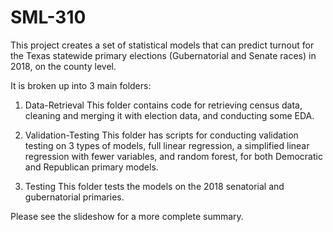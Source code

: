 # SML-310

This project creates a set of statistical models that can predict turnout for the Texas statewide primary elections (Gubernatorial and Senate races) in 2018, on the county level. 

It is broken up into 3 main folders:
1. Data-Retrieval
This folder contains code for retrieving census data, cleaning and merging it with election data, and conducting some EDA.

2. Validation-Testing
This folder has scripts for conducting validation testing on 3 types of models, full linear regression, a simplified linear regression with fewer variables, and random forest, for both Democratic and Republican primary models.

3. Testing
This folder tests the models on the 2018 senatorial and gubernatorial primaries.

Please see the slideshow for a more complete summary.
